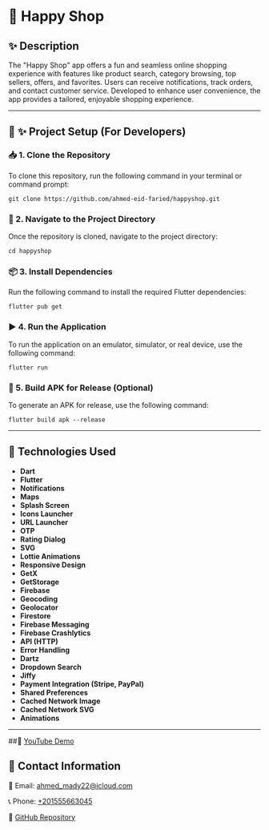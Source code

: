 🎉 Happy Shop
=============

✨ Description
-------------

The "Happy Shop" app offers a fun and seamless online shopping experience with features like product search, category browsing, top sellers, offers, and favorites. Users can receive notifications, track orders, and contact customer service. Developed to enhance user convenience, the app provides a tailored, enjoyable shopping experience.

* * *

🔧 ✨ Project Setup (For Developers)
-----------------------------------

### 📥 1. Clone the Repository

To clone this repository, run the following command in your terminal or command prompt:

    git clone https://github.com/ahmed-eid-faried/happyshop.git

### 📂 2. Navigate to the Project Directory

Once the repository is cloned, navigate to the project directory:

    cd happyshop

### 📦 3. Install Dependencies

Run the following command to install the required Flutter dependencies:

    flutter pub get

### ▶️ 4. Run the Application

To run the application on an emulator, simulator, or real device, use the following command:

    flutter run

### 🚀 5. Build APK for Release (Optional)

To generate an APK for release, use the following command:

    flutter build apk --release

* * *

🔧 Technologies Used
--------------------

*   **Dart**
*   **Flutter**
*   **Notifications**
*   **Maps**
*   **Splash Screen**
*   **Icons Launcher**
*   **URL Launcher**
*   **OTP**
*   **Rating Dialog**
*   **SVG**
*   **Lottie Animations**
*   **Responsive Design**
*   **GetX**
*   **GetStorage**
*   **Firebase**
*   **Geocoding**
*   **Geolocator**
*   **Firestore**
*   **Firebase Messaging**
*   **Firebase Crashlytics**
*   **API (HTTP)**
*   **Error Handling**
*   **Dartz**
*   **Dropdown Search**
*   **Jiffy**
*   **Payment Integration (Stripe, PayPal)**
*   **Shared Preferences**
*   **Cached Network Image**
*   **Cached Network SVG**
*   **Animations**

* * *

##🎥 [YouTube Demo](https://www.youtube.com/watch?v=RuvCCDwtgtQ&feature=youtu.be)

📢 Contact Information
----------------------

📧 Email: [ahmed\_mady22@icloud.com](mailto:ahmed_mady22@icloud.com)

📞 Phone: [+201555663045](tel:+201555663045)

🔗 [GitHub Repository](https://github.com/ahmed-eid-faried/happyshop)

